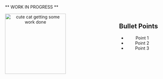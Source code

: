  ** WORK IN PROGRESS **
<div align="center">
  <img src="https://images-cdn.exchange.art/qshqgr0cjqmr5phD1tK-3gnohYWmfcXwx6VWnk27o38?ext=fastly&optimize=medium" width="200" style="float: left" alt="cute cat getting some work done" />
 <div style="float: right; margin-left: 20px;">
    <h2>Bullet Points</h2>
    <ul>
      <li>Point 1</li>
      <li>Point 2</li>
      <li>Point 3</li>
    </ul>
  </div>
 
  <div>
    <img src="https://komarev.com/ghpvc/?username=logan858&style=for-the-badge&color=grey&label=Fans" alt=""/>
  </div>
  
</div>
    
    
  



<!--
**logan858/logan858** is a ✨ _special_ ✨ repository because its `README.md` (this file) appears on your GitHub profile.

